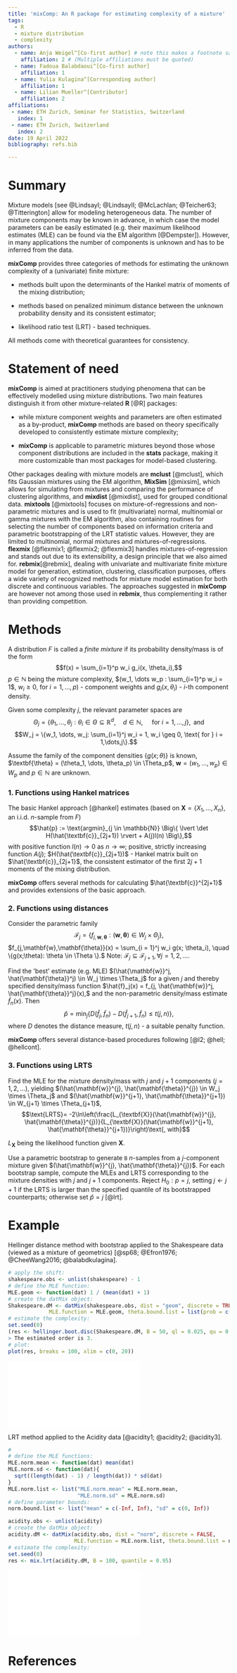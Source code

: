 ```yaml
---
title: 'mixComp: An R package for estimating complexity of a mixture'
tags:
  - R
  - mixture distribution
  - complexity
authors:
  - name: Anja Weigel^[Co-first author] # note this makes a footnote saying 'Co-first author'
    affiliation: 2 # (Multiple affiliations must be quoted)
  - name: Fadoua Balabdaoui^[Co-first author] 
    affiliation: 1
  - name: Yulia Kulagina^[Corresponding author] 
    affiliation: 1
  - name: Lilian Mueller^[Contributor]
    affiliation: 2
affiliations:
 - name: ETH Zurich, Seminar for Statistics, Switzerland
   index: 1
 - name: ETH Zurich, Switzerland
   index: 2
date: 19 April 2022
bibliography: refs.bib

---
```


# Summary

Mixture models [see @LindsayI; @LindsayII; @McLachlan; @Teicher63; @Titterington] allow for modeling heterogeneous data. The number of mixture components may be known in advance, in which case the model parameters can be easily estimated (e.g. their maximum likelihood estimates (MLE) can be found via the EM algorithm [@Dempster]). However, in many applications the number of components is unknown and has to be inferred from the data. 

**mixComp** provides three categories of methods for estimating the unknown complexity of a (univariate) finite mixture:

  - methods built upon the determinants of the Hankel matrix of moments of the mixing distribution; 
  
  - methods based on penalized minimum distance between the unknown probability density and its consistent estimator;
   
  - likelihood ratio test (LRT) - based techniques. 

All methods come with theoretical guarantees for consistency. 

# Statement of need

**mixComp** is aimed at practitioners studying phenomena that can be effectively modelled using mixture distributions. 
Two main features distinguish it from other mixture-related **R** [@R] packages: 

- while mixture component weights and parameters are often estimated as a by-product, **mixComp** methods are based on theory specifically developed to consistently estimate mixture complexity;

- **mixComp** is applicable to parametric mixtures beyond those whose component distributions are included in the **stats** package, making it more customizable than most packages for model-based clustering. 

Other packages dealing with mixture models are **mclust** [@mclust], which fits Gaussian mixtures using the EM algorithm, **MixSim** [@mixsim], which allows for simulating from mixtures and comparing the performance of clustering algorithms, and **mixdist** [@mixdist], used for grouped conditional data. **mixtools** [@mixtools] focuses on mixture-of-regressions and non-parametric mixtures and is used to fit (multivariate) normal, multinomial or gamma mixtures with the EM algorithm, also containing routines for selecting the number of components based on information criteria and parametric bootstrapping of the LRT statistic values. However, they are limited to multinomial, normal mixtures and mixtures-of-regressions. **flexmix** [@flexmix1; @flexmix2; @flexmix3] handles mixtures-of-regression and stands out due to its extensibility, a design principle that we also aimed for.
**rebmix**[@rebmix], dealing with univariate and multivariate finite mixture model for generation, estimation, clustering, classification purposes, offers a wide variety of recognized methods for mixture model estimation for both discrete and continuous variables. The approaches suggested in **mixComp** are however not among those used in **rebmix**, thus complementing it rather than providing competition. 

# Methods

A distribution $F$ is called a *finite mixture* if its probability density/mass is of the form
$$f(x) = \sum_{i=1}^p w_i g_i(x, \theta_i),$$
$p \in \mathbb{N}$ being the mixture complexity, $(w_1, \dots w_p : \sum_{i=1}^p w_i = 1$, $w_i \geq 0,$ for $i=1,\dots,p)$ - component weights and $g_i(x, \theta_i)$ - $i$-th component density. 

Given some complexity $j$, the relevant parameter spaces are
$$\Theta_j = \{\theta_1, \dots, \theta_j: \theta_i \in \Theta \subseteq \mathbb{R}^d, \quad d \in \mathbb{N}, \quad \text{ for } i = 1,\dots,j\}, \text { and }$$
$$W_j = \{w_1, \dots, w_j: \sum_{i=1}^j w_i = 1, w_i \geq 0, \text{ for } i = 1,\dots,j\}.$$

Assume the family of the component densities $\{g(x; \theta)\}$ is known, $\textbf{\theta} = (\theta_1, \dots, \theta_p) \in \Theta_p$, $\textbf{w} = (w_1, \dots, w_p) \in W_p$ and $p \in \mathbb{N}$ are unknown. 

### 1. Functions using Hankel matrices

The basic Hankel approach [@hankel] estimates (based on $\textbf{X} = \{X_1, \dots, X_n\}$, an i.i.d. $n$-sample from $F$)
$$\hat{p} := \text{argmin}_{j \in \mathbb{N}} \Big\{ \lvert \det H(\hat{\textbf{c}}_{2j+1}) \rvert + A(j)l(n) \Big\},$$
with positive function $l(n) \to 0 \text{ as } n \to \infty$; positive, strictly increasing function $A(j)$; 
$H(\hat{\textbf{c}}_{2j+1})$ - Hankel matrix built on $\hat{\textbf{c}}_{2j+1}$, the consistent estimator of the first $2j+1$ moments of the mixing distribution. 

**mixComp** offers several methods for calculating $\hat{\textbf{c}}^{2j+1}$ and provides extensions of the basic approach.

### 2. Functions using distances

Consider the parametric family $$\mathcal{F}_j = \{ f_{j, \mathbf{w},\mathbf{\theta}} : (\mathbf{w}, \mathbf{\theta}) \in W_j \times \Theta_j \},$$
$f_{j,\mathbf{w},\mathbf{\theta}}(x) = \sum_{i = 1}^j w_i g(x; \theta_i), \quad \{g(x;\theta): \theta \in \Theta \}.$ 
Note: $\mathcal{F}_j \subseteq \mathcal{F}_{j+1}, \forall j = 1,2, \dots$.

Find the 'best' estimate (e.g. MLE) $(\hat{\mathbf{w}}^j, \hat{\mathbf{\theta}}^j) \in W_j \times \Theta_j$ for a given $j$ and thereby specified density/mass function $\hat{f}_j(x) = f_{j, \hat{\mathbf{w}}^j, \hat{\mathbf{\theta}}^j}(x),$
and the non-parametric density/mass estimate $\tilde{f}_n(x)$. Then
$$\hat{p} = \min_j \big\{D(\hat{f}_j, \tilde{f}_n) - D(\hat{f}_{j+1}, \tilde{f}_n) \leq t(j,n) \big\},$$ 
where $D$ denotes the distance measure, $t(j,n)$ - a suitable penalty function.

**mixComp** offers several distance-based procedures following [@l2; @hell; @hellcont]. 

### 3. Functions using LRTS

Find the MLE for the mixture density/mass with $j$ and $j+1$ components ($j=1,2,\dots$), yielding $(\hat{\mathbf{w}}^{j}, \hat{\mathbf{\theta}}^{j}) \in W_j \times \Theta_j$ and $(\hat{\mathbf{w}}^{j+1}, \hat{\mathbf{\theta}}^{j+1}) \in W_{j+1} \times \Theta_{j+1}$,
$$\text{LRTS}= -2\ln\left(\frac{L_{\textbf{X}}(\hat{\mathbf{w}}^{j}, \hat{\mathbf{\theta}}^{j})}{L_{\textbf{X}}(\hat{\mathbf{w}}^{j+1}, \hat{\mathbf{\theta}}^{j+1})}\right)\text{, with}$$

$L_{\textbf{X}}$ being the likelihood function given ${\textbf{X}}$.

Use a parametric bootstrap to generate `B` $n$-samples from a $j$-component mixture given $(\hat{\mathbf{w}}^{j}, \hat{\mathbf{\theta}}^{j})$. For each bootstrap sample, compute the MLEs and LRTS corresponding to the mixture densities with $j$ and $j+1$ components. Reject $H_0: p = j$, setting $j \leftarrow j+1$ if the LRTS is larger than the specified quantile of its bootstrapped counterparts; otherwise set $\hat{p} = j$ [@lrt]. 

# Example

Hellinger distance method with bootstrap applied to the Shakespeare data (viewed as a mixture of geometrics) [@sp68; @Efron1976; @CheeWang2016; @balabdkulagina]. 

``` r
# apply the shift:
shakespeare.obs <- unlist(shakespeare) - 1
# define the MLE function:
MLE.geom <- function(dat) 1 / (mean(dat) + 1)
# create the datMix object:
Shakespeare.dM <- datMix(shakespeare.obs, dist = "geom", discrete = TRUE, 
			 MLE.function = MLE.geom, theta.bound.list = list(prob = c(0, 1)))
# estimate the complexity:
set.seed(0)
(res <- hellinger.boot.disc(Shakespeare.dM, B = 50, ql = 0.025, qu = 0.975))
> The estimated order is 3.
# plot:
plot(res, breaks = 100, xlim = c(0, 20))
```

![Hellinger distance method with bootstrap for the Shakespeare data](figures/hell-boot-geom.pdf)

LRT method applied to the Acidity data [@acidity1; @acidity2; @acidity3].

``` r
# 
# define the MLE functions:
MLE.norm.mean <- function(dat) mean(dat)
MLE.norm.sd <- function(dat){
  sqrt((length(dat) - 1) / length(dat)) * sd(dat)
}
MLE.norm.list <- list("MLE.norm.mean" = MLE.norm.mean,
                      "MLE.norm.sd" = MLE.norm.sd) 
# define parameter bounds:		      
norm.bound.list <- list("mean" = c(-Inf, Inf), "sd" = c(0, Inf))

acidity.obs <- unlist(acidity)
# create the datMix object:
acidity.dM <- datMix(acidity.obs, dist = "norm", discrete = FALSE,
                     MLE.function = MLE.norm.list, theta.bound.list = norm.bound.list)
# estimate the complexity:		     
set.seed(0)
res <- mix.lrt(acidity.dM, B = 100, quantile = 0.95)
```
![LRT method for the Acidity data](figures/lrt-norm.pdf)

# References
